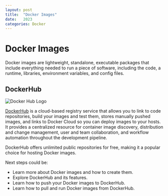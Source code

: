 ```yaml
---
layout: post
title:  "Docker Images"
date:   2023
categories: Docker
---
```


# Docker Images

Docker images are lightweight, standalone, executable packages that include everything needed to run a piece of software, including the code, a runtime, libraries, environment variables, and config files.

## DockerHub

![Docker Hub Logo](https://github.com/docker/hub-feedback/blob/master/hub-icons/dockerhub.png)

[DockerHub](https://hub.docker.com/) is a cloud-based registry service that allows you to link to code repositories, build your images and test them, stores manually pushed images, and links to Docker Cloud so you can deploy images to your hosts. It provides a centralized resource for container image discovery, distribution and change management, user and team collaboration, and workflow automation throughout the development pipeline.

DockerHub offers unlimited public repositories for free, making it a popular choice for hosting Docker images.

Next steps could be:

- Learn more about Docker images and how to create them.
- Explore DockerHub and its features.
- Learn how to push your Docker images to DockerHub.
- Learn how to pull and run Docker images from DockerHub.
